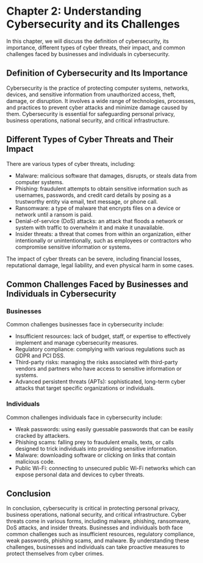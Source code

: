 Chapter 2: Understanding Cybersecurity and its Challenges
=========================================================

In this chapter, we will discuss the definition of cybersecurity, its importance, different types of cyber threats, their impact, and common challenges faced by businesses and individuals in cybersecurity.

Definition of Cybersecurity and Its Importance
----------------------------------------------

Cybersecurity is the practice of protecting computer systems, networks, devices, and sensitive information from unauthorized access, theft, damage, or disruption. It involves a wide range of technologies, processes, and practices to prevent cyber attacks and minimize damage caused by them. Cybersecurity is essential for safeguarding personal privacy, business operations, national security, and critical infrastructure.

Different Types of Cyber Threats and Their Impact
-------------------------------------------------

There are various types of cyber threats, including:

* Malware: malicious software that damages, disrupts, or steals data from computer systems.
* Phishing: fraudulent attempts to obtain sensitive information such as usernames, passwords, and credit card details by posing as a trustworthy entity via email, text message, or phone call.
* Ransomware: a type of malware that encrypts files on a device or network until a ransom is paid.
* Denial-of-service (DoS) attacks: an attack that floods a network or system with traffic to overwhelm it and make it unavailable.
* Insider threats: a threat that comes from within an organization, either intentionally or unintentionally, such as employees or contractors who compromise sensitive information or systems.

The impact of cyber threats can be severe, including financial losses, reputational damage, legal liability, and even physical harm in some cases.

Common Challenges Faced by Businesses and Individuals in Cybersecurity
----------------------------------------------------------------------

### Businesses

Common challenges businesses face in cybersecurity include:

* Insufficient resources: lack of budget, staff, or expertise to effectively implement and manage cybersecurity measures.
* Regulatory compliance: complying with various regulations such as GDPR and PCI DSS.
* Third-party risks: managing the risks associated with third-party vendors and partners who have access to sensitive information or systems.
* Advanced persistent threats (APTs): sophisticated, long-term cyber attacks that target specific organizations or individuals.

### Individuals

Common challenges individuals face in cybersecurity include:

* Weak passwords: using easily guessable passwords that can be easily cracked by attackers.
* Phishing scams: falling prey to fraudulent emails, texts, or calls designed to trick individuals into providing sensitive information.
* Malware: downloading software or clicking on links that contain malicious code.
* Public Wi-Fi: connecting to unsecured public Wi-Fi networks which can expose personal data and devices to cyber threats.

Conclusion
----------

In conclusion, cybersecurity is critical in protecting personal privacy, business operations, national security, and critical infrastructure. Cyber threats come in various forms, including malware, phishing, ransomware, DoS attacks, and insider threats. Businesses and individuals both face common challenges such as insufficient resources, regulatory compliance, weak passwords, phishing scams, and malware. By understanding these challenges, businesses and individuals can take proactive measures to protect themselves from cyber crimes.
